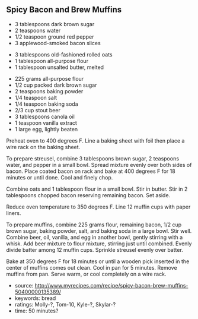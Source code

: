 Spicy Bacon and Brew Muffins
----------------------------

- 3 tablespoons dark brown sugar
- 2 teaspoons water
- 1/2 teaspoon ground red pepper
- 3 applewood-smoked bacon slices
<!-- -->
- 3 tablespoons old-fashioned rolled oats
- 1 tablespoon all-purpose flour
- 1 tablespoon unsalted butter, melted
<!-- -->
- 225 grams all-purpose flour
- 1/2 cup packed dark brown sugar
- 2 teaspoons baking powder
- 1/4 teaspoon salt
- 1/4 teaspoon baking soda
- 2/3 cup stout beer
- 3 tablespoons canola oil
- 1 teaspoon vanilla extract
- 1 large egg, lightly beaten

Preheat oven to 400 degrees F. Line a baking sheet with foil then
place a wire rack on the baking sheet.

To prepare streusel, combine 3 tablespoons brown sugar, 2 teaspoons
water, and pepper in a small bowl.  Spread mixture evenly over both
sides of bacon.  Place coated bacon on rack and bake at 400 degrees F
for 18 minutes or until done.  Cool and finely chop.

Combine oats and 1 tablespoon flour in a small bowl.  Stir in butter.
Stir in 2 tablespoons chopped bacon reserving remaining bacon.  Set
aside.

Reduce oven temperature to 350 degrees F. Line 12 muffin cups with
paper liners.

To prepare muffins, combine 225 grams flour, remaining bacon, 1/2 cup
brown sugar, baking powder, salt, and baking soda in a large bowl.
Stir well.  Combine beer, oil, vanilla, and egg in another bowl,
gently stirring with a whisk.  Add beer mixture to flour mixture,
stirring just until combined.  Evenly divide batter among 12 muffin
cups.  Sprinkle streusel evenly over batter.

Bake at 350 degrees F for 18 minutes or until a wooden pick inserted
in the center of muffins comes out clean.  Cool in pan for 5 minutes.
Remove muffins from pan.  Serve warm, or cool completely on a wire
rack.

- source: http://www.myrecipes.com/recipe/spicy-bacon-brew-muffins-50400000135389/
- keywords: bread
- ratings: Molly-?, Tom-10, Kyle-?, Skylar-?
- time: 50 minutes?
